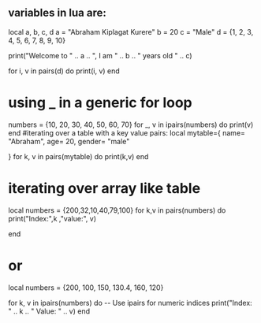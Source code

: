 ## variables in lua are:
local a, b, c, d
a = "Abraham Kiplagat Kurere"
b = 20
c = "Male"
d = {1, 2, 3, 4, 5, 6, 7, 8, 9, 10}

print("Welcome to " .. a .. ", I am " .. b .. " years old " .. c) 

for i, v in pairs(d) do
    print(i, v) 
end
# using _ in a generic for loop
numbers = {10, 20, 30, 40, 50, 60, 70}
for _, v in ipairs(numbers) do
    print(v)
end
#iterating over a table with a key value pairs:
local mytable={
    name= "Abraham",
    age= 20,
    gender= "male"

}
for k, v in pairs(mytable)
do
   print(k,v)
end
# iterating over array like table
local numbers = {200,32,10,40,79,100}
for k,v in pairs(numbers) do
    print("Index:",k ,"value:", v)

end
# or
local numbers = {200, 100, 150, 130.4, 160, 120}

for k, v in ipairs(numbers) do  -- Use ipairs for numeric indices
    print("Index: " .. k .. " Value: " .. v)
end
